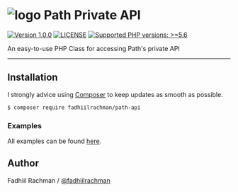 # ![logo](/assets/LINE-sm.png) Path Private API

 [![Version 1.0.0](https://img.shields.io/badge/packagist-0.0.1-brightgreen.svg "Version 0.0.1")](https://packagist.org/packages/fadhiilrachman/path-api) [![LICENSE](https://img.shields.io/badge/license-MIT-blue.svg "LICENSE")](https://github.com/fadhiilrachman/path-api-php/blob/master/LICENSE) [![Supported PHP versions: >=5.6](https://img.shields.io/badge/php-%3E%3D5.6-green.svg "Supported PHP versions: >=5.6")](http://www.php.net/downloads.php)
 
An easy-to-use PHP Class for accessing Path's private API

----

## Installation

I strongly advice using [Composer](https://getcomposer.org/) to keep updates as smooth as possible.

```sh
$ composer require fadhiilrachman/path-api
```

### Examples

All examples can be found [here](https://github.com/fadhiilrachman/path-api-php/tree/master/example).

## Author
Fadhiil Rachman / [@fadhiilrachman](https://www.instagram.com/fadhiilrachman)
